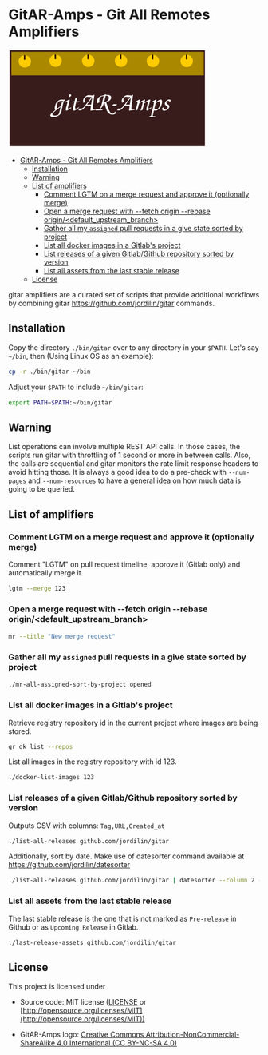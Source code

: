 # GitAR-Amps - Git All Remotes Amplifiers

![GitAR-Amps](./logo.svg)

- [GitAR-Amps - Git All Remotes Amplifiers](#gitar-amps---git-all-remotes-amplifiers)
  - [Installation](#installation)
  - [Warning](#warning)
  - [List of amplifiers](#list-of-amplifiers)
    - [Comment LGTM on a merge request and approve it (optionally merge)](#comment-lgtm-on-a-merge-request-and-approve-it-optionally-merge)
    - [Open a merge request with --fetch origin --rebase origin/\<default\_upstream\_branch\>](#open-a-merge-request-with---fetch-origin---rebase-origindefault_upstream_branch)
    - [Gather all my `assigned` pull requests in a give state sorted by project](#gather-all-my-assigned-pull-requests-in-a-give-state-sorted-by-project)
    - [List all docker images in a Gitlab's project](#list-all-docker-images-in-a-gitlabs-project)
    - [List releases of a given Gitlab/Github repository sorted by version](#list-releases-of-a-given-gitlabgithub-repository-sorted-by-version)
    - [List all assets from the last stable release](#list-all-assets-from-the-last-stable-release)
  - [License](#license)

gitar amplifiers are a curated set of scripts that provide additional workflows
by combining gitar <https://github.com/jordilin/gitar> commands.

## Installation

Copy the directory `./bin/gitar` over to any directory in your `$PATH`. Let's
say `~/bin`, then (Using Linux OS as an example):

```bash
cp -r ./bin/gitar ~/bin
```

Adjust your `$PATH` to include `~/bin/gitar`:

```bash
export PATH=$PATH:~/bin/gitar
```

## Warning

List operations can involve multiple REST API calls. In those cases, the scripts
run gitar with throttling of 1 second or more in between calls. Also, the calls
are sequential and gitar monitors the rate limit response headers to avoid
hitting those. It is always a good idea to do a pre-check with `--num-pages` and
`--num-resources` to have a general idea on how much data is going to be
queried.

## List of amplifiers

### Comment LGTM on a merge request and approve it (optionally merge)

Comment "LGTM" on pull request timeline, approve it (Gitlab only) and
automatically merge it.

```bash
lgtm --merge 123
```

### Open a merge request with --fetch origin --rebase origin/<default_upstream_branch>

```bash
mr --title "New merge request"
```

### Gather all my `assigned` pull requests in a give state sorted by project

```bash
./mr-all-assigned-sort-by-project opened
```

### List all docker images in a Gitlab's project

Retrieve registry repository id in the current project where images are being stored.

```bash
gr dk list --repos
```

List all images in the registry repository with id 123.

```bash
./docker-list-images 123
```

### List releases of a given Gitlab/Github repository sorted by version

Outputs CSV with columns: `Tag,URL,Created_at`

```bash
./list-all-releases github.com/jordilin/gitar
```

Additionally, sort by date. Make use of datesorter command available at <https://github.com/jordilin/datesorter>

```bash
./list-all-releases github.com/jordilin/gitar | datesorter --column 2 --sort asc -
```

### List all assets from the last stable release

The last stable release is the one that is not marked as `Pre-release` in Github
or as `Upcoming Release` in Gitlab.

```bash
./last-release-assets github.com/jordilin/gitar
```

## License

This project is licensed under

- Source code: MIT license ([LICENSE](LICENSE) or
  [http://opensource.org/licenses/MIT](http://opensource.org/licenses/MIT))

- GitAR-Amps logo: [Creative Commons
Attribution-NonCommercial-ShareAlike 4.0 International (CC BY-NC-SA
4.0)](https://creativecommons.org/licenses/by-nc-sa/4.0/)

